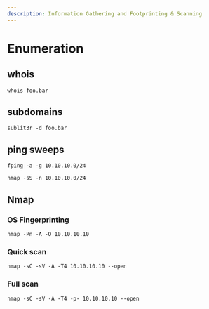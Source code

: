 ```yaml
---
description: Information Gathering and Footprinting & Scanning
---
```


# Enumeration

## whois <a id="whois"></a>

```text
whois foo.bar
```

## subdomains <a id="subdomains"></a>

```text
sublit3r -d foo.bar
```

## ping sweeps <a id="ping-sweeps"></a>

```text
fping -a -g 10.10.10.0/24
```

```text
nmap -sS -n 10.10.10.0/24
```

## Nmap <a id="nmap"></a>

### OS Fingerprinting <a id="os-fingerprinting"></a>

```text
nmap -Pn -A -O 10.10.10.10
```

### Quick scan  <a id="quick-scan"></a>

```text
nmap -sC -sV -A -T4 10.10.10.10 --open
```

### Full scan <a id="full-scan"></a>

```text
nmap -sC -sV -A -T4 -p- 10.10.10.10 --open
```

